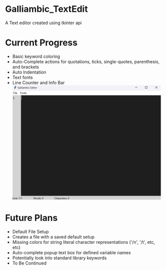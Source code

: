 # Galliambic_TextEdit
 A Text editor created using tkinter api

# Current Progress
- Basic keyword coloring
- Auto-Complete actions for quotations, ticks, single-quotes, parenthesis, and brackets
- Auto Indentation
- Text fonts
- Line Counter and Info Bar
 ![](https://github.com/tliam1/Galliambic_TextEdit/blob/main/ReadMeExtras/Color_Coding_and_Auto_Stuff.gif)

# Future Plans
- Default File Setup
 - Creates a file with a saved default setup
- Missing colors for string literal character representations ('/n', '/t', etc, etc)
- Auto-complete popup text box for defined variable names
 - Potentially look into standard library keywords
-  To Be Continued
